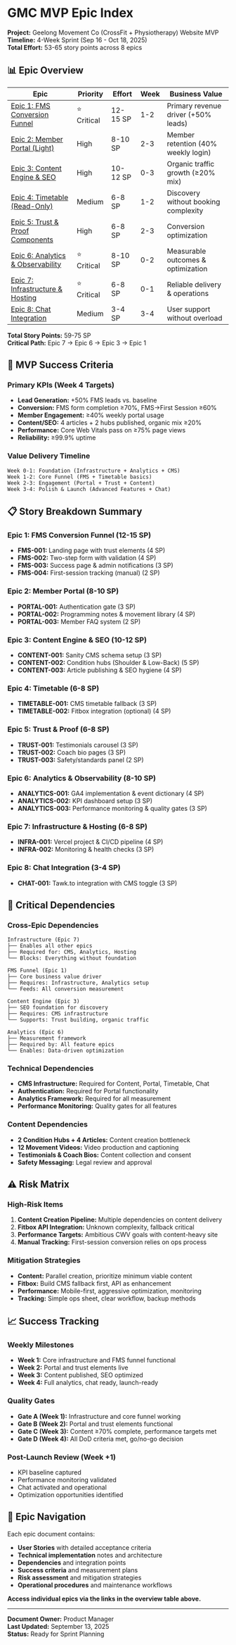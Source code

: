 # GMC MVP Epic Index

**Project:** Geelong Movement Co (CrossFit + Physiotherapy) Website MVP  
**Timeline:** 4-Week Sprint (Sep 16 - Oct 18, 2025)  
**Total Effort:** 53-65 story points across 8 epics  

## 📊 Epic Overview

| Epic | Priority | Effort | Week | Business Value |
|------|----------|--------|------|----------------|
| [Epic 1: FMS Conversion Funnel](01-fms-conversion-funnel.md) | ⭐ Critical | 12-15 SP | 1-2 | Primary revenue driver (+50% leads) |
| [Epic 2: Member Portal (Light)](02-member-portal-light.md) | High | 8-10 SP | 2-3 | Member retention (40% weekly login) |
| [Epic 3: Content Engine & SEO](03-content-engine-seo.md) | High | 10-12 SP | 0-3 | Organic traffic growth (≥20% mix) |
| [Epic 4: Timetable (Read-Only)](04-timetable-readonly.md) | Medium | 6-8 SP | 1-2 | Discovery without booking complexity |
| [Epic 5: Trust & Proof Components](05-trust-proof-components.md) | High | 6-8 SP | 2-3 | Conversion optimization |
| [Epic 6: Analytics & Observability](06-analytics-observability.md) | ⭐ Critical | 8-10 SP | 0-2 | Measurable outcomes & optimization |
| [Epic 7: Infrastructure & Hosting](07-infrastructure-hosting.md) | ⭐ Critical | 6-8 SP | 0-1 | Reliable delivery & operations |
| [Epic 8: Chat Integration](08-chat-integration.md) | Medium | 3-4 SP | 3-4 | User support without overload |

**Total Story Points:** 59-75 SP  
**Critical Path:** Epic 7 → Epic 6 → Epic 3 → Epic 1  

## 🎯 MVP Success Criteria

### Primary KPIs (Week 4 Targets)
- **Lead Generation:** +50% FMS leads vs. baseline
- **Conversion:** FMS form completion ≥70%, FMS→First Session ≥60%
- **Member Engagement:** ≥40% weekly portal usage
- **Content/SEO:** 4 articles + 2 hubs published, organic mix ≥20%
- **Performance:** Core Web Vitals pass on ≥75% page views
- **Reliability:** ≥99.9% uptime

### Value Delivery Timeline
```
Week 0-1: Foundation (Infrastructure + Analytics + CMS)
Week 1-2: Core Funnel (FMS + Timetable basics)  
Week 2-3: Engagement (Portal + Trust + Content)
Week 3-4: Polish & Launch (Advanced Features + Chat)
```

## 📋 Story Breakdown Summary

### Epic 1: FMS Conversion Funnel (12-15 SP)
- **FMS-001:** Landing page with trust elements (4 SP)
- **FMS-002:** Two-step form with validation (4 SP)
- **FMS-003:** Success page & admin notifications (3 SP)
- **FMS-004:** First-session tracking (manual) (2 SP)

### Epic 2: Member Portal (8-10 SP)
- **PORTAL-001:** Authentication gate (3 SP)
- **PORTAL-002:** Programming notes & movement library (4 SP)
- **PORTAL-003:** Member FAQ system (2 SP)

### Epic 3: Content Engine & SEO (10-12 SP)
- **CONTENT-001:** Sanity CMS schema setup (3 SP)
- **CONTENT-002:** Condition hubs (Shoulder & Low-Back) (5 SP)
- **CONTENT-003:** Article publishing & SEO hygiene (4 SP)

### Epic 4: Timetable (6-8 SP)
- **TIMETABLE-001:** CMS timetable fallback (3 SP)
- **TIMETABLE-002:** Fitbox integration (optional) (4 SP)

### Epic 5: Trust & Proof (6-8 SP)
- **TRUST-001:** Testimonials carousel (3 SP)
- **TRUST-002:** Coach bio pages (3 SP)
- **TRUST-003:** Safety/standards panel (2 SP)

### Epic 6: Analytics & Observability (8-10 SP)
- **ANALYTICS-001:** GA4 implementation & event dictionary (4 SP)
- **ANALYTICS-002:** KPI dashboard setup (3 SP)
- **ANALYTICS-003:** Performance monitoring & quality gates (3 SP)

### Epic 7: Infrastructure & Hosting (6-8 SP)
- **INFRA-001:** Vercel project & CI/CD pipeline (4 SP)
- **INFRA-002:** Monitoring & health checks (3 SP)

### Epic 8: Chat Integration (3-4 SP)
- **CHAT-001:** Tawk.to integration with CMS toggle (3 SP)

## 🔗 Critical Dependencies

### Cross-Epic Dependencies
```
Infrastructure (Epic 7) 
├── Enables all other epics
├── Required for: CMS, Analytics, Hosting
└── Blocks: Everything without foundation

FMS Funnel (Epic 1)
├── Core business value driver
├── Requires: Infrastructure, Analytics setup
└── Feeds: All conversion measurement

Content Engine (Epic 3)
├── SEO foundation for discovery
├── Requires: CMS infrastructure
└── Supports: Trust building, organic traffic

Analytics (Epic 6)
├── Measurement framework
├── Required by: All feature epics
└── Enables: Data-driven optimization
```

### Technical Dependencies
- **CMS Infrastructure:** Required for Content, Portal, Timetable, Chat
- **Authentication:** Required for Portal functionality
- **Analytics Framework:** Required for all measurement
- **Performance Monitoring:** Quality gates for all features

### Content Dependencies
- **2 Condition Hubs + 4 Articles:** Content creation bottleneck
- **12 Movement Videos:** Video production and captioning
- **Testimonials & Coach Bios:** Content collection and consent
- **Safety Messaging:** Legal review and approval

## ⚠️ Risk Matrix

### High-Risk Items
1. **Content Creation Pipeline:** Multiple dependencies on content delivery
2. **Fitbox API Integration:** Unknown complexity, fallback critical
3. **Performance Targets:** Ambitious CWV goals with content-heavy site
4. **Manual Tracking:** First-session conversion relies on ops process

### Mitigation Strategies
- **Content:** Parallel creation, prioritize minimum viable content
- **Fitbox:** Build CMS fallback first, API as enhancement
- **Performance:** Mobile-first, aggressive optimization, monitoring
- **Tracking:** Simple ops sheet, clear workflow, backup methods

## 📈 Success Tracking

### Weekly Milestones
- **Week 1:** Core infrastructure and FMS funnel functional
- **Week 2:** Portal and trust elements live
- **Week 3:** Content published, SEO optimized
- **Week 4:** Full analytics, chat ready, launch-ready

### Quality Gates
- **Gate A (Week 1):** Infrastructure and core funnel working
- **Gate B (Week 2):** Portal and trust elements functional
- **Gate C (Week 3):** Content ≥70% complete, performance targets met
- **Gate D (Week 4):** All DoD criteria met, go/no-go decision

### Post-Launch Review (Week +1)
- KPI baseline captured
- Performance monitoring validated
- Chat activated and operational
- Optimization opportunities identified

## 📝 Epic Navigation

Each epic document contains:
- **User Stories** with detailed acceptance criteria
- **Technical implementation** notes and architecture
- **Dependencies** and integration points
- **Success criteria** and measurement plans
- **Risk assessment** and mitigation strategies
- **Operational procedures** and maintenance workflows

**Access individual epics via the links in the overview table above.**

---

**Document Owner:** Product Manager  
**Last Updated:** September 13, 2025  
**Status:** Ready for Sprint Planning
